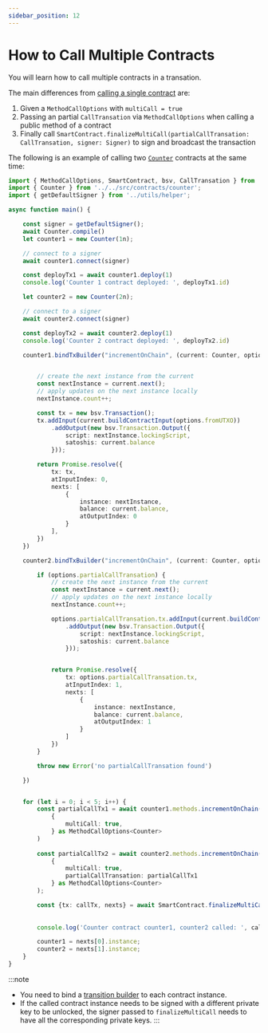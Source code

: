 ```yaml
---
sidebar_position: 12
---
```


# How to Call Multiple Contracts

You will learn how to call multiple contracts in a transation.


The main differences from [calling a single contract](./how-to-deploy-and-call-a-contract.md#contract-call) are:

1. Given a `MethodCallOptions` with `multiCall = true`
2. Passing an partial `CallTransation` via `MethodCallOptions` when calling a public method of a contract
3. Finally call `SmartContract.finalizeMultiCall(partialCallTransation: CallTransation, signer: Signer)` to sign and broadcast the transaction


The following is an example of calling two [`Counter`](https://github.com/sCrypt-Inc/scrypt-ts-example/blob/94b0d7a374ec12d4415c56d6652af96fa8539753/src/contracts/counter.ts#L11) contracts at the same time:


```ts
import { MethodCallOptions, SmartContract, bsv, CallTransation } from 'scrypt-ts';
import { Counter } from '../../src/contracts/counter';
import { getDefaultSigner } from '../utils/helper';

async function main() {

    const signer = getDefaultSigner();
    await Counter.compile()
    let counter1 = new Counter(1n);

    // connect to a signer
    await counter1.connect(signer)

    const deployTx1 = await counter1.deploy(1)
    console.log('Counter 1 contract deployed: ', deployTx1.id)

    let counter2 = new Counter(2n);

    // connect to a signer
    await counter2.connect(signer)

    const deployTx2 = await counter2.deploy(1)
    console.log('Counter 2 contract deployed: ', deployTx2.id)

    counter1.bindTxBuilder("incrementOnChain", (current: Counter, options: MethodCallOptions<Counter>, ...args: any): Promise<CallTransation> => {


        // create the next instance from the current
        const nextInstance = current.next();
        // apply updates on the next instance locally
        nextInstance.count++;

        const tx = new bsv.Transaction();
        tx.addInput(current.buildContractInput(options.fromUTXO))
            .addOutput(new bsv.Transaction.Output({
                script: nextInstance.lockingScript,
                satoshis: current.balance
            }));

        return Promise.resolve({
            tx: tx,
            atInputIndex: 0,
            nexts: [
                {
                    instance: nextInstance,
                    balance: current.balance,
                    atOutputIndex: 0
                }
            ],
        })
    })

    counter2.bindTxBuilder("incrementOnChain", (current: Counter, options: MethodCallOptions<Counter>, ...args: any): Promise<CallTransation> => {

        if (options.partialCallTransation) {
            // create the next instance from the current
            const nextInstance = current.next();
            // apply updates on the next instance locally
            nextInstance.count++;

            options.partialCallTransation.tx.addInput(current.buildContractInput(options.fromUTXO))
                .addOutput(new bsv.Transaction.Output({
                    script: nextInstance.lockingScript,
                    satoshis: current.balance
                }));


            return Promise.resolve({
                tx: options.partialCallTransation.tx,
                atInputIndex: 1,
                nexts: [
                    {
                        instance: nextInstance,
                        balance: current.balance,
                        atOutputIndex: 1
                    }
                ]
            })
        }

        throw new Error('no partialCallTransation found')

    })


    for (let i = 0; i < 5; i++) {
        const partialCallTx1 = await counter1.methods.incrementOnChain(
            {
                multiCall: true,
            } as MethodCallOptions<Counter>
        )
        
        const partialCallTx2 = await counter2.methods.incrementOnChain(
            {
                multiCall: true,
                partialCallTransation: partialCallTx1
            } as MethodCallOptions<Counter>
        );

        const {tx: callTx, nexts} = await SmartContract.finalizeMultiCall(partialCallTx2, signer)
        
        
        console.log('Counter contract counter1, counter2 called: ', callTx.id)

        counter1 = nexts[0].instance;
        counter2 = nexts[1].instance;
    }
}
```



:::note
- You need to bind a [transition builder](./how-to-deploy-and-call-a-contract#tx-builders) to each contract instance.
- If the called contract instance needs to be signed with a different private key to be unlocked, the signer passed to `finalizeMultiCall` needs to have all the corresponding private keys.
:::

